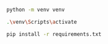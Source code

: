 

```bash
python -m venv venv
```

```bash
.\venv\Scripts\activate
```

```bash
pip install -r requirements.txt
```
